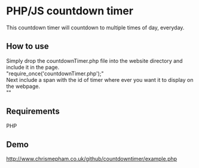 <h1>PHP/JS countdown timer</h1>
This countdown timer will countdown to multiple times of day, everyday.
<h2>How to use</h2>
Simply drop the countdownTimer.php file into the website directory and include it in the page.<br />
"require_once('countdownTimer.php');"<br />
Next include a span with the id of timer where ever you want it to display on the webpage.<br />
"<span id=\"timer\"></span>"
<h2>Requirements</h2>
PHP
<h2>Demo</h2>
<a href="http://www.chrismepham.co.uk/github/countdowntimer/example.php">http://www.chrismepham.co.uk/github/countdowntimer/example.php</a>
<br />